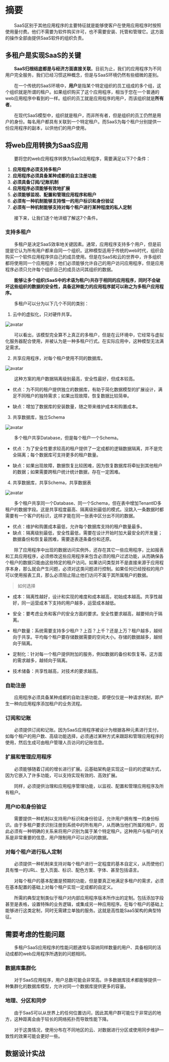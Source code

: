
# 摘要

&emsp;&emsp;SaaS区别于其他应用程序的主要特征就是能够使客户在使用应用程序时按照使用量付费。他们不需要为软件购买许可，也不需要安装、托管和管理它。这方面的操作全部由提供SaaS软件的组织负责。

## 多租户是实现SaaS的关键

&emsp;&emsp;**SaaS归根结底都是与经济方面直接关联**。目前为止，我们的应用程序为不同用户完全服务，我们已经习惯这种概念，但是与SaaS环境仍然有些细微的差别。

&emsp;&emsp;在一个传统的SaaS环境中，**用户**是指某个特定组织的员工组成的多个组，这个组织就是所谓的租户。如果组织购买了这个应用程序，相当于您在一个普通的web应用程序中看到的一样。组织的员工就是应用程序的用户，而该组织就是**所有者**。

&emsp;&emsp;在现代SaaS模型中，组织就是租户，而非所有者，但是组织的员工仍然是用户的身份。每名用户都具有关联到一个特定租户。而SaaS为每个租户分别提供一份应用程序的副本，以供他们的用户使用。

## 将web应用转换为SaaS应用

&emsp;&emsp;要将您的web应用程序转换为SaaS应用程序，需要满足以下7个条件：

1. **应用程序必须支持多租户**
2. **应用程序必须具备某种成都的自主注册功能**
3. **必须具备订阅/记账机制**
4. **应用程序必须能够有效地扩展**
5. **必须能够监视、配置和管理应用程序和租户**
6. **必须有一种机制能够支持惟一的用户标识和身份验证**
7. **必须有一种机制能够支持对每个租户进行某种程度的私人定制**

&emsp;&emsp;接下来，让我们逐个地详细了解这7个条件。

### 支持多租户

&emsp;&emsp;多租户是决定SaaS效率地关键因素。通常，应用程序支持多个用户，但是前提是它认为所有用户都来自同一个组织。这种模型适用于传统的web时代，组织会购买一个软件应用程序供自己的成员使用。但是在SaaS和云的世界中，许多组织都将使用同一个应用程序；他们必须能够允许自己的用户访问应用程序，但是应用程序必须只允许每个组织自己的成员访问其组织的数据。

&emsp;&emsp;**能够让多个组织(SaaS中的术语为租户)共存于相同的应用程序，同时不会破坏这些组织的数据的安全性，具备这种能力的应用程序就可以称之为多租户应用程序。**

&emsp;&emsp;多租户可以分为以下几个不同的类别：

1. 云中的虚拟化，只对硬件共享。

![avatar](https://cdn.jsdelivr.net/gh/facedamon/markdownps2@master/micro-service/1601000693.jpg)

&emsp;&emsp;可以看出，该模型完全算不上真正的多租户，但是在云环境中，它经常与虚拟化服务器配合使用，并被认为是一种多租户行式。在实际应用中，这种模型无法满足需求。

2. 共享应用程序，对每个租户使用不同的数据库。

![avatar](https://cdn.jsdelivr.net/gh/facedamon/markdownps2@master/micro-service/1601000987.jpg)

&emsp;&emsp;这种方案的用户数据隔离级别最高，安全性最好，但成本较高。

- 优点：为不同的租户提供独立的数据库，有助于简化数据模型的扩展设计，满足不同租户的独特需求；如果出现故障，恢复数据比较简单。

- 缺点：增加了数据库的安装数量，随之带来维护成本和购置成本。

3. 共享数据库，独立Schema

![avatar](https://cdn.jsdelivr.net/gh/facedamon/markdownps2@master/micro-service/1601001210.jpg)

&emsp;&emsp;多个租户共享Database，但是每个租户一个Schema。

- 优点：为了安全性要求较高的租户提供了一定成都的逻辑数据隔离，并不是完全隔离；每个数据库可支持更多的租户数量。

- 缺点：如果出现故障，数据恢复比较困难，因为恢复数据库将牵扯到其他租户的数据；如果需要跨租户统计统计数据，存在一定困难。

4. 共享数据库，共享Schema，共享数据表

![avatar](https://cdn.jsdelivr.net/gh/facedamon/markdownps2@master/micro-service/1601016851.jpg)

&emsp;&emsp;多个租户共享同一个Database、同一个Schema，但在表中增加TenantID多租户的数据字段。这是共享程度最高、隔离级别最低的模式。没跳入一条数据时都需要有一个客户的标识，这样才能在同一张表中区分出不同的数据。

- 优点：维护和购置成本最低，允许每个数据库支持的租户数量最多。
- 缺点：隔离级别最低，安全性最低，需要在设计开始时加大最安全的开发量；数据备份和恢复最困难，需要逐表逐条备份和还原。

&emsp;&emsp;除了应用程序中出现的数据访问实例外，还存在其它一些应用程序，比如报表和工具应用程序，必须修改这些应用程序来包含必须的租户过滤功能，从而确保各个租户的数据只能由这些特定的租户访问。如果访问类型并不是直接来源于应用程序本身，那么就会产生问题，必须对这类问题进行控制。如果任何已经授权的用户可以使用报表工具，那么必须阻止阻止他们访问不属于其所属租户的数据。

> 如何选择

- 成本：隔离性越好，设计和实现的难度和成本越高，初始成本越高。共享性越好，同一运营成本下支持的用户越多，运营成本越低。

- 安全：要考虑业务和客户的安全方面的要求。安全性要求越高，越要倾向于隔离。

- 租户数量：系统需要支持多少租户？上百？上千？还是上万？租户越多，越倾向于共享。平均每个租户要存储数据需要的空间大小。存储的数据越多，越倾向于隔离。

- 定制化：针对每一个租户提供附加的服务，例如数据的备份和恢复等。这方面的需求越多，越倾向于隔离。

- 技术储备：共享性越高，对技术的要求越高。

### 自助注册

&emsp;&emsp;应用程序必须具备某种成都的自助注册功能，即便仅仅是一种请求机制，即产生一种向应用程序添加租户的业务流程。

### 订阅和记账

&emsp;&emsp;必须提供订阅和记账。因为SaaS应用程序被设计为根据各种元素进行支付，如每个租户的用户数、高级功能选择，必须通过某种方式来跟踪和管理应用程序的使用，然后生成可由租户管理人员访问的记账信息。

### 扩展和管理应用程序

&emsp;&emsp;必须能够随着订阅的增长进行扩展。云基础架构是实现这一目的的逻辑方式，因为它嵌入了许多功能，可以支持实现有效的、高效扩展。

&emsp;&emsp;同样，必须提供治理和应用程序管理功能，以监视、配置和管理应用程序及所有租户。

### 用户ID和身份验证

&emsp;&emsp;需要提供一种机制以支持用户标识和身份验证，允许用户拥有惟一的身份标识。由于多租户要求识别注册到系统中的所有用户，从而确当他们所属的租户，因此必须有一种明确的关系来将用户识别为属于某个特定租户。这种用户与租户的关系是非常重要的信息，用户限制用户可以访问的数据。

### 对每个租户进行私人定制

&emsp;&emsp;必须提供一种机制来支持对每个租户进行一定程度的基本自定义，从而使他们具有惟一的URL、登入页面、标识、配色方案、字体、甚至包括语言。

&emsp;&emsp;对每个租户的基本配置是预期的功能，但是要真正地满足多租户的需求，必须在基本配置的基础上对每个租户实现一定成都的自定义。

&emsp;&emsp;所需的典型定制类似于租户对内部应用程序版本所作出的定制。包括添加字段甚至是表格，设置特殊的业务逻辑，或集成另一种应用程序。在每个租户的基础上能够进行这类定制，同时无需建立单独的服务。这就是高性能SaaS架构的典型特征。

## 需要考虑的性能问题

&emsp;&emsp;多租户SaaS应用程序的性能问题通常与容纳同样数量的用户、具备相同的活动成都的web应用程序所遇到的问题相同。

### 数据库集群化

&emsp;&emsp;对于SaaS应用程序，用户总数可能会非常高。许多数据库技术都能够提供一种集群化的数据库模型，允许对同一个数据库提供更多的容量。

### 地理、分区和同步

&emsp;&emsp;由于SaaS可以从世界上的任何位置访问，因此其用户群可能位于非常远的地方，这种距离会由于较长的网络拓扑而导致性能下降。

&emsp;&emsp;对于这类情况，使用分布在不同地区的云、对数据进行分区或使用同步维护一致性的效果可能会更好一些。

## 数据设计实战